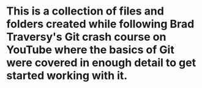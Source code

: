 # This is a collection of files and folders created while following Brad Traversy's Git crash course on YouTube where the basics of Git were covered in enough detail to get started working with it.